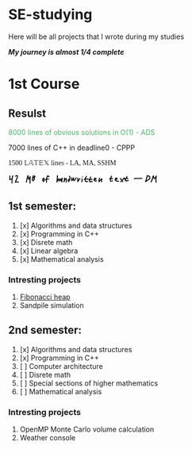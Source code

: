 # SE-studying
Here will be all projects that I wrote during my studies

***My journey is almost 1/4 complete***

# 1st Course
## Resulst
<p style="color: #4BB462;">8000 lines of obvious solutions in O(1) - ADS</p>
<p>7000 lines of C++ in deadline0 - CPPP</p>
<p style="font-family: 'AMS Math';">1500 &#x1D543;&#x1D538;&#x1D54B;&#x1D53C;&#x1D54F; lines - LA, MA, SSHM</p>
<img src="/assets/dm_stats.jpg" alt="DM_stats" height="20">




## 1st semester:
1. [x] Algorithms and data structures
2. [x] Programming in C++
3. [x] Disrete math
4. [x] Linear algebra
5. [x] Mathematical analysis

### Intresting projects
1. [Fibonacci heap](1st%20semester/Algorithms%20and%20data%20structures/lab4/lab4_taskG.cpp)
2. Sandpile simulation

## 2nd semester:
1. [x] Algorithms and data structures
2. [x] Programming in C++
3. [ ] Computer architecture
4. [ ] Disrete math
5. [ ] Special sections of higher mathematics
6. [ ] Mathematical analysis


### Intresting projects
1. OpenMP Monte Carlo volume calculation
2. Weather console
